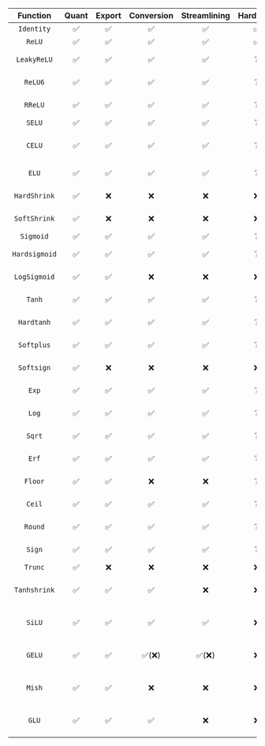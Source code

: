 
|            Function            | Quant | Export | Conversion | Streamlining | Hardware |    Issues    |                                                                          PRs                                                                           |
|:------------------------------:| :---: | :----: |:----------:| :----------: | :------: |:------------:|:------------------------------------------------------------------------------------------------------------------------------------------------------:|
|            `Identity`          |   ✅   |   ✅    |     ✅      |      ✅       |    ✅     |              |                                                                                                                                                        |
|             `ReLU`             |   ✅   |   ✅    |     ✅      |      ✅       |    ✅     |              |                                                                                                                                                        |
|          `LeakyReLU`           |   ✅   |   ✅    |     ✅      |      ✅       |    ❔     |              |                            https://github.com/fastmachinelearning/qonnx/pull/133, https://github.com/Xilinx/finn/pull/1030                             |
|            `ReLU6`             |   ✅   |   ✅    |     ✅      |      ✅       |    ❔     |              |                            https://github.com/fastmachinelearning/qonnx/pull/133, https://github.com/Xilinx/finn/pull/1030                             |
|            `RReLU`             |   ✅   |   ✅    |     ✅      |      ✅       |    ❔     |              |                            https://github.com/fastmachinelearning/qonnx/pull/133, https://github.com/Xilinx/finn/pull/1030                             |
|             `SELU`             |   ✅   |   ✅    |     ✅      |      ✅       |    ❔     |              |                                                        https://github.com/Xilinx/finn/pull/1030                                                        |
|             `CELU`             |   ✅   |   ✅    |     ✅      |      ✅       |    ❔     | Opset >= 12  | https://github.com/fastmachinelearning/qonnx/pull/140, https://github.com/fastmachinelearning/qonnx/pull/133, https://github.com/Xilinx/finn/pull/1030 |
|             `ELU`              |   ✅   |   ✅    |     ✅      |      ✅       |    ❔     |              |                            https://github.com/fastmachinelearning/qonnx/pull/133, https://github.com/Xilinx/finn/pull/1030                             |
|          `HardShrink`          |   ✅   |   ❌    |     ❌      |      ❌       |    ❌     | Messy Export |                                                                                                                                                        |
|          `SoftShrink`          |   ✅   |   ❌    |     ❌      |      ❌       |    ❌     | Messy Export |                                                                                                                                                        |
|           `Sigmoid`            |   ✅   |   ✅    |     ✅      |      ✅       |    ❔     |              |                                                        https://github.com/Xilinx/finn/pull/1030                                                        |
|         `Hardsigmoid`          |   ✅   |   ✅    |     ✅      |      ✅       |    ❔     |              |                            https://github.com/fastmachinelearning/qonnx/pull/133, https://github.com/Xilinx/finn/pull/1030                             |
|          `LogSigmoid`          |   ✅   |   ✅    |     ❌      |      ❌       |    ❌     |  Composite   |                            https://github.com/fastmachinelearning/qonnx/pull/133, https://github.com/Xilinx/finn/pull/1030                             |
|             `Tanh`             |   ✅   |   ✅    |     ✅      |      ✅       |    ❔     |              |                            https://github.com/fastmachinelearning/qonnx/pull/133, https://github.com/Xilinx/finn/pull/1030                             |
|           `Hardtanh`           |   ✅   |   ✅    |     ✅      |      ✅       |    ❔     |              |                            https://github.com/fastmachinelearning/qonnx/pull/133, https://github.com/Xilinx/finn/pull/1030                             |
|           `Softplus`           |   ✅   |   ✅    |     ✅      |      ✅       |    ❔     |              |                            https://github.com/fastmachinelearning/qonnx/pull/133, https://github.com/Xilinx/finn/pull/1030                             |
|           `Softsign`           |   ✅   |   ❌    |     ❌      |      ❌       |    ❌     | Messy Export |                                                                                                                                                        |
|             `Exp`              |   ✅   |   ✅    |     ✅      |      ✅       |    ❔     |              |                            https://github.com/fastmachinelearning/qonnx/pull/133, https://github.com/Xilinx/finn/pull/1030                             |
|             `Log`              |   ✅   |   ✅    |     ✅      |      ✅       |    ❔     |    Domain    |                            https://github.com/fastmachinelearning/qonnx/pull/133, https://github.com/Xilinx/finn/pull/1030                             |
|             `Sqrt`             |   ✅   |   ✅    |     ✅      |      ✅       |    ❔     |    Domain    |                            https://github.com/fastmachinelearning/qonnx/pull/133, https://github.com/Xilinx/finn/pull/1030                             |
|             `Erf`              |   ✅   |   ✅    |     ✅      |      ✅       |    ❔     |              |                            https://github.com/fastmachinelearning/qonnx/pull/133, https://github.com/Xilinx/finn/pull/1030                             |
|            `Floor`             |   ✅   |   ✅    |     ❌      |      ❌       |    ❔     | Verification |                            https://github.com/fastmachinelearning/qonnx/pull/133, https://github.com/Xilinx/finn/pull/1030                             |
|             `Ceil`             |   ✅   |   ✅    |     ✅      |      ✅       |    ❔     |              |                            https://github.com/fastmachinelearning/qonnx/pull/133, https://github.com/Xilinx/finn/pull/1030                             |
|            `Round`             |   ✅   |   ✅    |     ✅      |      ✅       |    ❔     |              |                            https://github.com/fastmachinelearning/qonnx/pull/133, https://github.com/Xilinx/finn/pull/1030                             |
|             `Sign`             |   ✅   |   ✅    |     ✅      |      ✅       |    ❔     |              |                            https://github.com/fastmachinelearning/qonnx/pull/133, https://github.com/Xilinx/finn/pull/1030                             |
|            `Trunc`             |   ✅   |   ❌    |     ❌      |      ❌       |    ❌     |  No Export   |                                                                                                                                                        |
|          `Tanhshrink`          |   ✅   |   ✅    |     ✅      |      ❌       |    ❌     |  Composite   |       https://github.com/fastmachinelearning/qonnx/pull/133, https://github.com/Xilinx/finn/pull/1030, https://github.com/Xilinx/finn/pull/1040        |
|             `SiLU`             |   ✅   |   ✅    |     ✅      |      ✅       |    ❌     |  Composite   |       https://github.com/fastmachinelearning/qonnx/pull/133, https://github.com/Xilinx/finn/pull/1030, https://github.com/Xilinx/finn/pull/1040        |
|             `GELU`             |   ✅   |   ✅    |    ✅(❌)   |      ✅(❌)   |    ❌     |  Composite   |       https://github.com/fastmachinelearning/qonnx/pull/133, https://github.com/Xilinx/finn/pull/1030, https://github.com/Xilinx/finn/pull/1040        |
|             `Mish`             |   ✅   |   ✅    |     ❌      |      ❌       |    ❌     |  Composite   |       https://github.com/fastmachinelearning/qonnx/pull/133, https://github.com/Xilinx/finn/pull/1030, https://github.com/Xilinx/finn/pull/1040        |
|             `GLU`              |   ✅   |   ✅    |     ✅      |      ❌       |    ❌     |  Composite   |       https://github.com/fastmachinelearning/qonnx/pull/133, https://github.com/Xilinx/finn/pull/1030, https://github.com/Xilinx/finn/pull/1040        |
